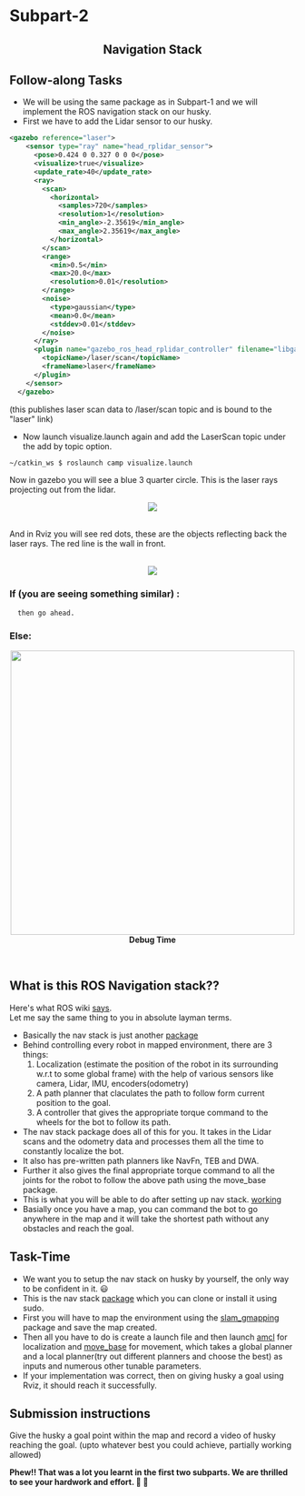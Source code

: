 # Subpart-2
<h2 align="center"> Navigation Stack </h2>

## Follow-along Tasks

- We will be using the same package as in Subpart-1 and we will implement the ROS navigation stack on our husky.  
- First we have to add the Lidar sensor to our husky. 
```xml
<gazebo reference="laser">
    <sensor type="ray" name="head_rplidar_sensor">
      <pose>0.424 0 0.327 0 0 0</pose>
      <visualize>true</visualize>
      <update_rate>40</update_rate>
      <ray>
        <scan>
          <horizontal>
            <samples>720</samples>
            <resolution>1</resolution>
            <min_angle>-2.35619</min_angle>
            <max_angle>2.35619</max_angle>
          </horizontal>
        </scan>
        <range>
          <min>0.5</min>
          <max>20.0</max>
          <resolution>0.01</resolution>
        </range>
        <noise>
          <type>gaussian</type>
          <mean>0.0</mean>
          <stddev>0.01</stddev>
        </noise>
      </ray>
      <plugin name="gazebo_ros_head_rplidar_controller" filename="libgazebo_ros_laser.so">
        <topicName>/laser/scan</topicName>
        <frameName>laser</frameName>
      </plugin>
    </sensor>
  </gazebo>
```
(this publishes laser scan data to /laser/scan topic and is bound to the "laser" link)  

- Now launch visualize.launch again and add the LaserScan topic under the add by topic option.

```bash
~/catkin_ws $ roslaunch camp visualize.launch
```

Now in gazebo you will see a blue 3 quarter circle. This is the laser rays projecting out from the lidar.   

<p align="center"><img src="https://github.com/san2130/ROS-Specialization-22/blob/main/week3/media/Screenshot%20from%202022-07-16%2003-39-46.png"/><br><br></p>

And in Rviz you will see red dots, these are the objects reflecting back the laser rays. The red line is the wall in front.

<p align="center"> <br> <img src="https://github.com/san2130/ROS-Specialization-22/blob/main/week3/media/Screenshot%20from%202022-07-16%2003-40-30.png"/>
<br>  

### If (you are seeing something similar) :
      then go ahead.
### Else:

<p align="center">
    <img src="https://c.tenor.com/pPKOYQpTO8AAAAAM/monkey-developer.gif" width=500/><br><b>Debug Time</b>
</p>
<br>  

## What is this ROS Navigation stack??  
Here's what ROS wiki [says](http://wiki.ros.org/navigation).  
Let me say the same thing to you in absolute layman terms. 
- Basically the nav stack is just another [package](https://github.com/ros-planning/navigation) 
- Behind controlling every robot in mapped environment, there are 3 things:
   1. Localization (estimate the position of the robot in its surrounding w.r.t to some global frame) with the help of various sensors like camera, Lidar, IMU, encoders(odometry)
   2. A path planner that claculates the path to follow form current position to the goal.
   3. A controller that gives the appropriate torque command to the wheels for the bot to follow its path.
- The nav stack package does all of this for you. It takes in the Lidar scans and the odometry data and processes them all the time to constantly localize the bot.  
- It also has pre-written path planners like NavFn, TEB and DWA. 
- Further it also gives the final appropriate torque command to all the joints for the robot to follow the above path using the move_base package.  
- This is what you will be able to do after setting up nav stack. [working](https://www.youtube.com/watch?v=V32rff0pQy4)
- Basially once you have a map, you can command the bot to go anywhere in the map and it will take the shortest path without any obstacles and reach the goal.

## Task-Time
- We want you to setup the nav stack on husky by yourself, the only way to be confident in it. :smiley: 
- This is the nav stack [package](https://github.com/ros-planning/navigation) which you can clone or install it using sudo.  
- First you will have to map the environment using the [slam_gmapping](http://wiki.ros.org/gmapping) package and save the map created. 
- Then all you have to do is create a launch file and then launch [amcl](http://wiki.ros.org/amcl) for localization and [move_base](http://wiki.ros.org/move_base) for movement, which takes a global planner and a local planner(try out different planners and choose the best) as inputs and numerous other tunable parameters.  
- If your implementation was correct, then on giving husky a goal using Rviz, it should reach it successfully.  

## Submission instructions  
Give the husky a goal point within the map and record a video of husky reaching the goal. (upto whatever best you could achieve, partially working allowed)

**Phew!! That was a lot you learnt in the first two subparts. We are thrilled to see your hardwork and effort. :clap: :clap:**  
